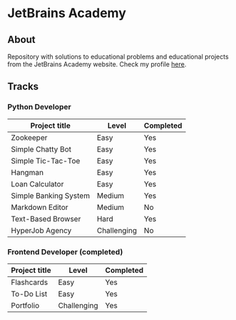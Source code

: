 # JetBrains Academy

## About 

Repository with solutions to educational problems and educational projects from the JetBrains Academy website. Check my profile [here](https://hyperskill.org/profile/105576442).

## Tracks

### Python Developer

| Project title | Level | Completed |
| --- | --- | --- |
| Zookeeper | Easy | Yes |
| Simple Chatty Bot | Easy | Yes |
| Simple Tic-Tac-Toe | Easy | Yes |
| Hangman | Easy | Yes |
| Loan Calculator | Easy | Yes |
| Simple Banking System | Medium | Yes |
| Markdown Editor | Medium | No |
| Text-Based Browser | Hard | Yes |
| HyperJob Agency | Challenging | No |

### Frontend Developer (completed)

| Project title | Level | Completed |
| --- | --- | --- |
| Flashcards | Easy | Yes |
| To-Do List | Easy | Yes |
| Portfolio | Challenging | Yes |